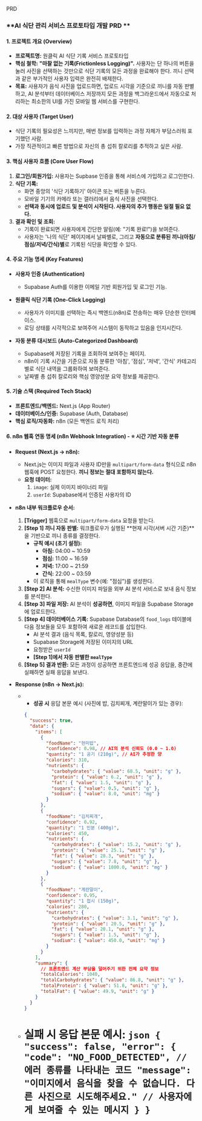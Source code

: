 PRD

### **AI 식단 관리 서비스 프로토타입 개발 PRD **

#### **1. 프로젝트 개요 (Overview)**

- **프로젝트명:** 원클릭 AI 식단 기록 서비스 프로토타입
- **핵심 철학:** **"마찰 없는 기록(Frictionless Logging)".** 사용자는 단 하나의 버튼을 눌러 사진을 선택하는 것만으로 식단 기록의 모든 과정을 완료해야 한다. 끼니 선택과 같은 부가적인 사용자 입력은 완전히 배제한다.
- **목표:** 사용자가 음식 사진을 업로드하면, 업로드 시각을 기준으로 끼니를 자동 판별하고, AI 분석부터 데이터베이스 저장까지 모든 과정을 백그라운드에서 자동으로 처리하는 최소한의 UI를 가진 모바일 웹 서비스를 구현한다.

#### **2. 대상 사용자 (Target User)**

- 식단 기록의 필요성은 느끼지만, 매번 정보를 입력하는 과정 자체가 부담스러워 포기했던 사람.
- 가장 직관적이고 빠른 방법으로 자신의 총 섭취 칼로리를 추적하고 싶은 사람.

#### **3. 핵심 사용자 흐름 (Core User Flow)**

1.  **로그인/회원가입:** 사용자는 Supbase 인증을 통해 서비스에 가입하고 로그인한다.
2.  **식단 기록:**
    - 화면 중앙의 '식단 기록하기' 아이콘 또는 버튼을 누른다.
    - 모바일 기기의 카메라 또는 갤러리에서 음식 사진을 선택한다.
    - **선택과 동시에 업로드 및 분석이 시작된다. 사용자의 추가 행동은 일절 필요 없다.**
3.  **결과 확인 및 조회:**
    - 기록이 완료되면 사용자에게 간단한 알림(예: "기록 완료!")을 보여준다.
    - 사용자는 '나의 식단' 페이지에서 날짜별로, 그리고 **자동으로 분류된 끼니(아침/점심/저녁/간식)별**로 기록된 식단을 확인할 수 있다.

#### **4. 주요 기능 명세 (Key Features)**

- **사용자 인증 (Authentication)**

  - Supabase Auth를 이용한 이메일 기반 회원가입 및 로그인 기능.

- **원클릭 식단 기록 (One-Click Logging)**

  - 사용자가 이미지를 선택하는 즉시 백엔드(n8n)로 전송하는 매우 단순한 인터페이스.
  - 로딩 상태를 시각적으로 보여주어 시스템이 동작하고 있음을 인지시킨다.

- **자동 분류 대시보드 (Auto-Categorized Dashboard)**
  - Supabase에 저장된 기록을 조회하여 보여주는 페이지.
  - n8n이 기록 시간을 기준으로 자동 분류한 '아침', '점심', '저녁', '간식' 카테고리별로 식단 내역을 그룹화하여 보여준다.
  - 날짜별 총 섭취 칼로리와 핵심 영양성분 요약 정보를 제공한다.

#### **5. 기술 스택 (Required Tech Stack)**

- **프론트엔드/백엔드:** Next.js (App Router)
- **데이터베이스/인증:** Supabase (Auth, Database)
- **핵심 로직/자동화:** n8n (모든 백엔드 로직 처리)

#### **6. n8n 웹훅 연동 명세 (n8n Webhook Integration) - ⭐ 시간 기반 자동 분류**

- **Request (Next.js → n8n):**

  - Next.js는 이미지 파일과 사용자 ID만을 `multipart/form-data` 형식으로 n8n 웹훅에 POST 요청한다. **끼니 정보는 절대 포함하지 않는다.**
  - **요청 데이터:**
    1.  `image`: 실제 이미지 바이너리 파일
    2.  `userId`: Supabase에서 인증된 사용자의 ID

- **n8n 내부 워크플로우 순서:**

  1.  **[Trigger]** 웹훅으로 `multipart/form-data` 요청을 받는다.
  2.  **[Step 1] 끼니 자동 판별:** 워크플로우가 실행된 **현재 시각(서버 시간 기준)**을 기반으로 끼니 종류를 결정한다.
      - **규칙 예시 (초기 설정):**
        - **아침:** 04:00 ~ 10:59
        - **점심:** 11:00 ~ 16:59
        - **저녁:** 17:00 ~ 21:59
        - **간식:** 22:00 ~ 03:59
      - 이 로직을 통해 `mealType` 변수(예: "점심")를 생성한다.
  3.  **[Step 2] AI 분석:** 수신한 이미지 파일을 외부 AI 분석 서비스로 보내 음식 정보를 분석한다.
  4.  **[Step 3] 파일 저장:** AI 분석이 **성공하면**, 이미지 파일을 Supabase Storage에 업로드한다.
  5.  **[Step 4] 데이터베이스 기록:** Supabase Database의 `food_logs` 테이블에 다음 정보들을 모두 포함하여 새로운 레코드를 삽입한다.
      - AI 분석 결과 (음식 목록, 칼로리, 영양성분 등)
      - Supabase Storage에 저장된 이미지의 URL
      - 요청받은 `userId`
      - **[Step 1]에서 자동 판별한 `mealType`**
  6.  **[Step 5] 결과 반환:** 모든 과정이 성공하면 프론트엔드에 성공 응답을, 중간에 실패하면 실패 응답을 보낸다.

- **Response (n8n → Next.js):**
  - - **성공 시** 응답 본문 예시 (사진에 밥, 김치찌개, 계란말이가 있는 경우):
    ```json
    {
      "success": true,
      "data": {
        "items": [
          {
            "foodName": "현미밥",
            "confidence": 0.98, // AI의 분석 신뢰도 (0.0 ~ 1.0)
            "quantity": "1 공기 (210g)", // AI가 추정한 양
            "calories": 310,
            "nutrients": {
              "carbohydrates": { "value": 68.5, "unit": "g" },
              "protein": { "value": 6.2, "unit": "g" },
              "fat": { "value": 1.5, "unit": "g" },
              "sugars": { "value": 0.5, "unit": "g" },
              "sodium": { "value": 8.0, "unit": "mg" }
            }
          },
          {
            "foodName": "김치찌개",
            "confidence": 0.92,
            "quantity": "1 인분 (400g)",
            "calories": 450,
            "nutrients": {
              "carbohydrates": { "value": 15.2, "unit": "g" },
              "protein": { "value": 25.1, "unit": "g" },
              "fat": { "value": 28.3, "unit": "g" },
              "sugars": { "value": 7.8, "unit": "g" },
              "sodium": { "value": 1800.0, "unit": "mg" }
            }
          },
          {
            "foodName": "계란말이",
            "confidence": 0.95,
            "quantity": "1 접시 (150g)",
            "calories": 280,
            "nutrients": {
              "carbohydrates": { "value": 3.1, "unit": "g" },
              "protein": { "value": 20.5, "unit": "g" },
              "fat": { "value": 20.1, "unit": "g" },
              "sugars": { "value": 1.5, "unit": "g" },
              "sodium": { "value": 450.0, "unit": "mg" }
            }
          }
        ],
        "summary": {
          // 프론트엔드 계산 부담을 덜어주기 위한 전체 요약 정보
          "totalCalories": 1040,
          "totalCarbohydrates": { "value": 86.8, "unit": "g" },
          "totalProtein": { "value": 51.8, "unit": "g" },
          "totalFat": { "value": 49.9, "unit": "g" }
        }
      }
    }
    ```
  - **실패 시** 응답 본문 예시:
    `json
{
  "success": false,
  "error": {
    "code": "NO_FOOD_DETECTED", // 에러 종류를 나타내는 코드
    "message": "이미지에서 음식을 찾을 수 없습니다. 다른 사진으로 시도해주세요." // 사용자에게 보여줄 수 있는 메시지
  }
}
`
    =======
